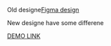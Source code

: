 Old designe[Figma design](https://xd.adobe.com/view/f44262b3-b440-481e-9559-0331e548b30f-a111/)

New designe have some differene

[DEMO LINK](https://YuriiRysyn.github.io/Eco_cosmetics/)